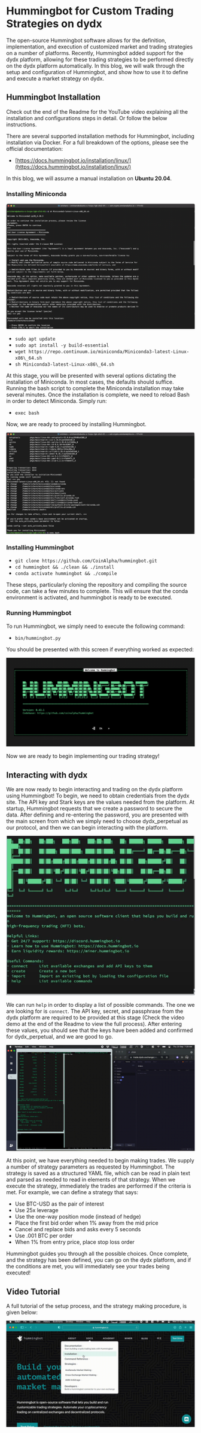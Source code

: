 # Hummingbot for Custom Trading Strategies on dydx

The open-source Hummingbot software allows for the definition, implementation, and execution of customized market and trading strategies on a number of platforms. Recently, Hummingbot added support for the dydx platform, allowing for these trading strategies to be performed directly on the dydx platform automatically. In this blog, we will walk through the setup and configuration of Hummingbot, and show how to use it to define and execute a market strategy on dydx.

## Hummingbot Installation

Check out the end of the Readme for the YouTube video explaining all the installation and configurations steps in detail. Or follow the below instructions.

There are several supported installation methods for Hummingbot, including installation via Docker. For a full breakdown of the options, please see the official documentation:

- [https://docs.hummingbot.io/installation/linux/](https://docs.hummingbot.io/installation/linux/)  

In this blog, we will assume a manual installation on **Ubuntu 20.04**.

### Installing Miniconda

![](images/1.png)

- `sudo apt update`
- `sudo apt install -y build-essential`
- `wget https://repo.continuum.io/miniconda/Miniconda3-latest-Linux-x86\_64.sh`
- `sh Miniconda3-latest-Linux-x86\_64.sh`

At this stage, you will be presented with several options dictating the installation of Miniconda. In most cases, the defaults should suffice. Running the bash script to complete the Miniconda installation may take several minutes. Once the installation is complete, we need to reload Bash in order to detect Miniconda. Simply run:

- `exec bash`

Now, we are ready to proceed by installing Hummingbot.

![](images/2.png)

### Installing Hummingbot

- `git clone https://github.com/CoinAlpha/hummingbot.git`
- `cd hummingbot && ./clean && ./install`
- `conda activate hummingbot && ./compile`

These steps, particularly cloning the repository and compiling the source code, can take a few minutes to complete. This will ensure that the conda environment is activated, and hummingbot is ready to be executed.

### Running Hummingbot

To run Hummingbot, we simply need to execute the following command:

- `bin/hummingbot.py`

You should be presented with this screen if everything worked as expected:

![](images/3.png)

Now we are ready to begin implementing our trading strategy!

## Interacting with dydx

We are now ready to begin interacting and trading on the dydx platform using Hummingbot! To begin, we need to obtain credentials from the dydx site. The API key and Stark keys are the values needed from the platform. At startup, Hummingbot requests that we create a password to secure the data. After defining and re-entering the password, you are presented with the main screen from which we simply need to choose dydx\_perpetual as our protocol, and then we can begin interacting with the platform.

![](images/hummingbot.png)

We can run `help` in order to display a list of possible commands. The one we are looking for is `connect`. The API key, secret, and passphrase from the dydx platform are required to be provided at this stage (Check the video demo at the end of the Readme to view the full process). After entering these values, you should see that the keys have been added and confirmed for dydx_perpetual, and we are good to go.

![](images/Demo.gif)

At this point, we have everything needed to begin making trades. We supply a number of strategy parameters as requested by Hummingbot. The strategy is saved as a structured YAML file, which can be read in plain text and parsed as needed to read in elements of that strategy. When we execute the strategy, immediately the trades are performed if the criteria is met. For example, we can define a strategy that says:

- Use BTC-USD as the pair of interest
- Use 25x leverage
- Use the one-way position mode (instead of hedge)
- Place the first bid order when 1% away from the mid price
- Cancel and replace bids and asks every 5 seconds
- Use .001 BTC per order
- When 1% from entry price, place stop loss order

Hummingbot guides you through all the possible choices. Once complete, and the strategy has been defined, you can go on the dydx platform, and if the conditions are met, you will immediately see your trades being executed!

## Video Tutorial

A full tutorial of the setup process, and the strategy making procedure, is given below:

[![Alt text](images/dydx.gif)](https://www.youtube.com/watch?v=F6dsHxpkwGY)
